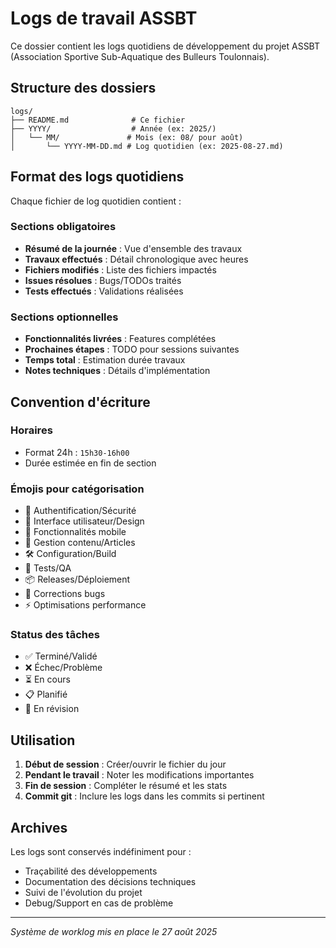 # Logs de travail ASSBT

Ce dossier contient les logs quotidiens de développement du projet ASSBT (Association Sportive Sub-Aquatique des Bulleurs Toulonnais).

## Structure des dossiers

```
logs/
├── README.md              # Ce fichier
├── YYYY/                  # Année (ex: 2025/)
│   └── MM/               # Mois (ex: 08/ pour août)
│       └── YYYY-MM-DD.md # Log quotidien (ex: 2025-08-27.md)
```

## Format des logs quotidiens

Chaque fichier de log quotidien contient :

### Sections obligatoires
- **Résumé de la journée** : Vue d'ensemble des travaux
- **Travaux effectués** : Détail chronologique avec heures
- **Fichiers modifiés** : Liste des fichiers impactés
- **Issues résolues** : Bugs/TODOs traités
- **Tests effectués** : Validations réalisées

### Sections optionnelles  
- **Fonctionnalités livrées** : Features complétées
- **Prochaines étapes** : TODO pour sessions suivantes
- **Temps total** : Estimation durée travaux
- **Notes techniques** : Détails d'implémentation

## Convention d'écriture

### Horaires
- Format 24h : `15h30-16h00`
- Durée estimée en fin de section

### Émojis pour catégorisation
- 🔐 Authentification/Sécurité
- 🎨 Interface utilisateur/Design  
- 📱 Fonctionnalités mobile
- 📰 Gestion contenu/Articles
- 🛠️ Configuration/Build
- 🧪 Tests/QA
- 📦 Releases/Déploiement
- 🐛 Corrections bugs
- ⚡ Optimisations performance

### Status des tâches
- ✅ Terminé/Validé
- ❌ Échec/Problème
- ⏳ En cours
- 📋 Planifié
- 🔄 En révision

## Utilisation

1. **Début de session** : Créer/ouvrir le fichier du jour
2. **Pendant le travail** : Noter les modifications importantes
3. **Fin de session** : Compléter le résumé et les stats
4. **Commit git** : Inclure les logs dans les commits si pertinent

## Archives

Les logs sont conservés indéfiniment pour :
- Traçabilité des développements
- Documentation des décisions techniques  
- Suivi de l'évolution du projet
- Debug/Support en cas de problème

---
*Système de worklog mis en place le 27 août 2025*